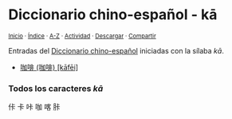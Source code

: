 # Diccionario chino-español - kā
<sup>[Inicio](../index.md) · [Índice](../indices/chino-espanol.md#sílaba-ka) · [A-Z](../indices/alfabetico.md) · [Actividad](../indices/actividad.md) · <a href="../indices/chino-espanol-ka1.html" download="jucardus-chino-espanol-ka1.html">Descargar</a> · [Compartir](https://x.com/intent/tweet?text=Entradas%20del%20Diccionario%20chino-espa%C3%B1ol%20iniciadas%20en%20%C2%ABk%C4%81%C2%BB.%0A%E2%86%92%20https%3A%2F%2Fjucardus.github.io%2Findices%2Fchino-espanol-ka1.html%0A%0A%23chn_espnl_jucardus%20%23indcs_jucardus%0A%40jucardus)</sup>

Entradas del [Diccionario chino-español](../indices/chino-espanol.md#sílaba-ka) iniciadas con la sílaba _kā_.

* [咖啡 (咖啡) [kāfēi]](../contenido/k/a/1/ka1-fei1.md)

### Todos los caracteres _kā_

佧 卡 咔 咖 喀 胩
